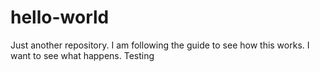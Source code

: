 # hello-world
Just another repository.
I am following the guide to see how this works.  I want to see what happens.
Testing

